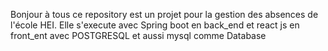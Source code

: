 Bonjour à tous ce repository est un projet pour la gestion des absences de l'école HEI.
Elle s'execute avec Spring boot en back_end et react js en front_ent avec POSTGRESQL et aussi mysql comme Database